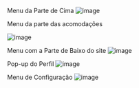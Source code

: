 Menu da Parte de Cima 
![image](https://github.com/user-attachments/assets/36e03e8c-ca00-4254-b245-7bdf060e385c)

Menu da parte das acomodações 



![image](https://github.com/user-attachments/assets/4d3d57a5-8393-49ed-9aae-8666c37b4f43)

Menu com a Parte de Baixo do site 
![image](https://github.com/user-attachments/assets/985c47e4-0ca6-422c-8514-5f0d3d8582c6)

Pop-up do Perfil 
![image](https://github.com/user-attachments/assets/7d39f2cd-3f56-42eb-ae37-1cd7c5682bfb)

Menu de Configuração 
![image](https://github.com/user-attachments/assets/8a882bb2-841b-4c44-8703-bf71f4f92ae6)



